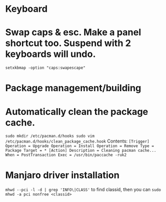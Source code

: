 Keyboard
========

# Swap caps & esc. Make a panel shortcut too. Suspend with 2 keyboards will undo.
`setxkbmap -option "caps:swapescape"`

Package management/building
===========================

# Automatically clean the package cache.
`
sudo mkdir /etc/pacman.d/hooks
sudo vim /etc/pacman.d/hooks/clean_package_cache.hook
`
Contents:
`
[Trigger]
Operation = Upgrade
Operation = Install
Operation = Remove
Type = Package
Target = *
[Action]
Description = Cleaning pacman cache...
When = PostTransaction
Exec = /usr/bin/paccache -ruk2
`
# Manjaro driver installation

`mhwd --pci -l -d | grep 'INFO\|CLASS'` to find classid, then you can `sudo mhwd -a pci nonfree <classid>`

